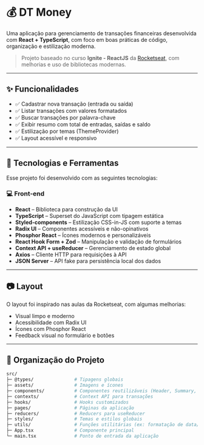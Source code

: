 # 💰 DT Money

Uma aplicação para gerenciamento de transações financeiras desenvolvida com **React + TypeScript**, com foco em boas práticas de código, organização e estilização moderna.

> Projeto baseado no curso **Ignite - ReactJS** da [Rocketseat](https://www.rocketseat.com.br/), com melhorias e uso de bibliotecas modernas.

---

## ✨ Funcionalidades

- ✅ Cadastrar nova transação (entrada ou saída)
- ✅ Listar transações com valores formatados
- ✅ Buscar transações por palavra-chave
- ✅ Exibir resumo com total de entradas, saídas e saldo
- ✅ Estilização por temas (ThemeProvider)
- ✅ Layout acessível e responsivo

---

## 🧪 Tecnologias e Ferramentas

Esse projeto foi desenvolvido com as seguintes tecnologias:

### 💻 Front-end
- **React** – Biblioteca para construção da UI
- **TypeScript** – Superset do JavaScript com tipagem estática
- **Styled-components** – Estilização CSS-in-JS com suporte a temas
- **Radix UI** – Componentes acessíveis e não-opinativos
- **Phosphor React** – Ícones modernos e personalizáveis
- **React Hook Form + Zod** – Manipulação e validação de formulários
- **Context API + useReducer** – Gerenciamento de estado global
- **Axios** – Cliente HTTP para requisições à API
- **JSON Server** – API fake para persistência local dos dados

---

## 📷 Layout

O layout foi inspirado nas aulas da Rocketseat, com algumas melhorias:

- Visual limpo e moderno
- Acessibilidade com Radix UI
- Ícones com Phosphor React
- Feedback visual no formulário e botões

---

## 🧭 Organização do Projeto

```bash
src/
├─ @types/               # Tipagens globais
├─ assets/               # Imagens e ícones
├─ components/           # Componentes reutilizáveis (Header, Summary, etc)
├─ contexts/             # Context API para transações
├─ hooks/                # Hooks customizados
├─ pages/                # Páginas da aplicação
├─ reducers/             # Reducers para useReducer
├─ styles/               # Temas e estilos globais
├─ utils/                # Funções utilitárias (ex: formatação de data/moeda)
├─ App.tsx               # Componente principal
└─ main.tsx              # Ponto de entrada da aplicação

